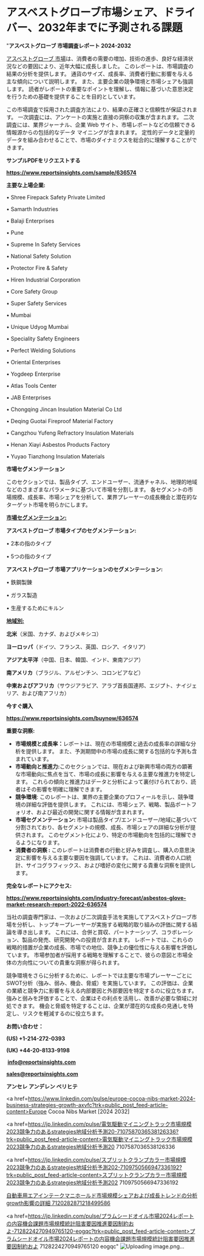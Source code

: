 # アスベストグローブ市場シェア、ドライバー、2032年までに予測される課題

"<strong>アスベストグローブ 市場調査レポート 2024-2032</strong>

<a href=https://www.reportsinsights.com/sample/636574>アスベストグローブ 市場</a>は、消費者の需要の増加、技術の進歩、良好な経済状況などの要因により、近年大幅に成長しました。 このレポートは、市場調査の結果の分析を提供します。 通貨のサイズ、成長率、消費者行動に影響を与える主な傾向について説明します。 また、主要企業の競争環境と市場シェアも強調します。 読者がレポートの重要なポイントを理解し、情報に基づいた意思決定を行うための基礎を提供することを目的としています。

この市場調査で採用された調査方法により、結果の正確さと信頼性が保証されます。 一次調査には、アンケートの実施と直接の洞察の収集が含まれます。 二次調査には、業界ジャーナル、企業 Web サイト、市場レポートなどの信頼できる情報源からの包括的なデータ マイニングが含まれます。 定性的データと定量的データを組み合わせることで、市場のダイナミクスを総合的に理解することができます。

<strong><b>サンプルPDFをリクエストする</b></strong>

<a href=https://www.reportsinsights.com/sample/636574><strong><u>https://www.reportsinsights.com/sample/636574</u></strong></a>

<strong>主要な上場企業:</strong>

• Shree Firepack Safety Private Limited

• Samarth Industries

• Balaji Enterprises

• Pune

• Supreme In Safety Services

• National Safety Solution

• Protector Fire & Safety

• Hiren Industrial Corporation

• Core Safety Group

• Super Safety Services

• Mumbai

• Unique Udyog Mumbai

• Speciality Safety Engineers

• Perfect Welding Solutions

• Oriental Enterprises

• Yogdeep Enterprise

• Atlas Tools Center

• JAB Enterprises

• Chongqing Jincan Insulation Material Co Ltd

• Deqing Guotai Fireproof Material Factory

• Cangzhou Yufeng Refractory Insulation Materials

• Henan Xiayi Asbestos Products Factory

• Yuyao Tianzhong Insulation Materials

<strong>市場セグメンテーション</strong>

このセクションでは、製品タイプ、エンドユーザー、流通チャネル、地理的地域などのさまざまなパラメータに基づいて市場を分割します。 各セグメントの市場規模、成長率、市場シェアを分析して、業界プレーヤーの成長機会と潜在的なターゲット市場を明らかにします。

<strong><u>市場セグメンテーション</u></strong><strong><u>:</u></strong>

<strong>アスベストグローブ 市場タイプのセグメンテーション:</strong>

• 2本の指のタイプ

• 5つの指のタイプ

<strong>アスベストグローブ 市場アプリケーションのセグメンテーション:</strong>

• 鉄鋼製錬

• ガラス製造

• 生産するためにキルン

<strong><u>地域別</u></strong><strong><u>:</u></strong>

<strong>北米</strong>（米国、カナダ、およびメキシコ）

<strong>ヨーロッパ</strong>（ドイツ、フランス、英国、ロシア、イタリア）

<strong>アジア太平洋</strong>（中国、日本、韓国、インド、東南アジア）

<strong>南アメリカ</strong>（ブラジル、アルゼンチン、コロンビアなど）

<strong>中東およびアフリカ</strong>（サウジアラビア、アラブ首長国連邦、エジプト、ナイジェリア、および南アフリカ）

<strong>今すぐ購入</strong>

<a href=https://www.reportsinsights.com/buynow/636574><strong><u>https://www.reportsinsights.com/buynow/636574</u></strong></a>

<strong>重要な洞察:</strong>
<ul>
  <li><strong>市場規模と成長率：</strong>レポートは、現在の市場規模と過去の成長率の詳細な分析を提供します。 また、予測期間中の市場の成長に関する包括的な予測も含まれています。</li>
  <li><strong>市場動向と推進力:</strong>このセクションでは、現在および新興市場の両方の顕著な市場動向に焦点を当て、市場の成長に影響を与える主要な推進力を特定します。 これらの傾向と推進力はデータと分析によって裏付けられており、読者はその影響を明確に理解できます。</li>
  <li><strong>競争環境</strong>: このレポートは、業界の主要企業のプロフィールを示し、競争環境の詳細な評価を提供します。 これには、市場シェア、戦略、製品ポートフォリオ、および最近の開発に関する情報が含まれます。</li>
  <li><strong>市場セグメンテーション: </strong>市場は製品タイプ/エンドユーザー/地域に基づいて分割されており、各セグメントの規模、成長、市場シェアの詳細な分析が提供されます。 このセグメント化により、特定の市場動向を包括的に理解できるようになります。</li>
  <li><strong>消費者の洞察 : </strong>このレポートは消費者の行動と好みを調査し、購入の意思決定に影響を与える主要な要因を強調しています。 これは、消費者の人口統計、サイコグラフィックス、および嗜好の変化に関する貴重な洞察を提供します。</li>
</ul>
<strong>完全なレポートにアクセス:</strong>

<a href=https://www.reportsinsights.com/industry-forecast/asbestos-glove-market-research-report-2022-636574><strong><u><b>https://www.reportsinsights.com/industry-forecast/asbestos-glove-market-research-report-2022-636574</b></u></strong></a>

当社の調査専門家は、一次および二次調査手法を実施してアスベストグローブ市場を分析し、トップキープレーヤーが実施する戦略的取り組みの評価に関する結論を導き出します。 これには、合併と買収、パートナーシップ、コラボレーション、製品の発売、研究開発への投資が含まれます。 レポートでは、これらの戦略的措置が企業の成長、市場での地位、競争上の優位性に与える影響を評価しています。 市場参加者が採用する戦略を理解することで、彼らの意図と市場全体の方向性についての貴重な洞察が得られます。

競争環境をさらに分析するために、レポートでは主要な市場プレーヤーごとにSWOT分析（強み、弱み、機会、脅威）を実施しています。 この評価は、企業の業績と競争力に影響を与える内部要因と外部要因を特定するのに役立ちます。 強みと弱みを評価することで、企業はその利点を活用し、改善が必要な領域に対処できます。 機会と脅威を特定することは、企業が潜在的な成長の見通しを特定し、リスクを軽減するのに役立ちます。

<strong>お問い合わせ：</strong>

<strong>(US) +1-214-272-0393</strong>

<strong>(UK) +44-20-8133-9198</strong>

<strong> </strong><a href=info@reportsinsights.com><strong><u>info@reportsinsights.com</u></strong></a>

<a href=sales@reportsinsights.com><strong><u>sales@reportsinsights.com</u></strong></a>

<strong>アンセレ アンデレン ベリヒテ</strong>

<a href=https://www.linkedin.com/pulse/europe-cocoa-nibs-market-2024-business-strategies-growth-axvfc?trk=public_post_feed-article-content>Europe Cocoa Nibs Market [2024 2032]</a>

<a href=https://jp.linkedin.com/pulse/電気駆動マイニングトラック市場規模2023競争力のあるstrategies地域分析予測20-7107587036538126336?trk=public_post_feed-article-content>電気駆動マイニングトラック市場規模2023競争力のあるstrategies地域分析予測20 7107587036538126336</a>

<a href=https://jp.linkedin.com/pulse/スプリットクランプカラー市場規模2023競争力のあるstrategies地域分析予測202-7109750566947336192?trk=public_post_feed-article-content>スプリットクランプカラー市場規模2023競争力のあるstrategies地域分析予測202 7109750566947336192</a>

<a href=https://www.linkedin.com/pulse/自動車用エアインテークマニホールド市場規模シェアおよび成長トレンドの分析growth影響の詳細-7120282871218499586/>自動車用エアインテークマニホールド市場規模シェアおよび成長トレンドの分析growth影響の詳細 7120282871218499586</a>

<a href=https://jp.linkedin.com/pulse/プラムシードオイル市場2024レポートの内容機会課題市場規模統計阻害要因推進要因制約およ-7128224270949765120-eogqc?trk=public_post_feed-article-content>プラムシードオイル市場2024レポートの内容機会課題市場規模統計阻害要因推進要因制約およ 7128224270949765120 eogqc</a>"
![Uploading image.png…]()
